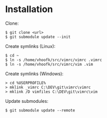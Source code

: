 # Installation

Clone:

    $ git clone <url>
    $ git submodule update --init

Create symlinks (Linux):

    $ cd ~
    $ ln -s /home/vhoofk/src/vimrc/vimrc .vimrc
    $ ln -s /home/vhoofk/src/vimrc/vim .vim

Create symlinks (Windows):

    > cd %USERPROFILE%
    > mklink _vimrc C:\DEV\git\vimrc\vimrc
    > mklink /D vimfiles C:\DEV\git\vimrc\vim

Update submodules:

    $ git submodule update --remote
